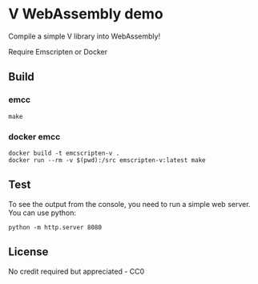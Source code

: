 # V WebAssembly demo

Compile a simple V library into WebAssembly!

Require Emscripten or Docker

## Build

### emcc
```
make
```
### docker emcc
```
docker build -t emcscripten-v .
docker run --rm -v $(pwd):/src emscripten-v:latest make
```

## Test
To see the output from the console, you need to run a simple web server.
You can use python:
```
python -m http.server 8080
```

## License
No credit required but appreciated - CC0
